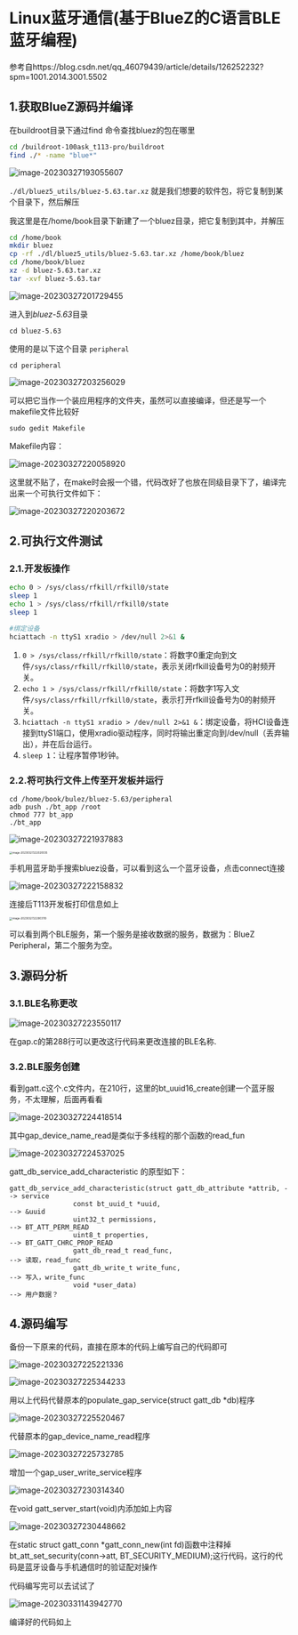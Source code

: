 # Linux蓝牙通信(基于BlueZ的C语言BLE蓝牙编程)

参考自https://blog.csdn.net/qq_46079439/article/details/126252232?spm=1001.2014.3001.5502

## 1.获取BlueZ源码并编译

在buildroot目录下通过find 命令查找bluez的包在哪里

```bash
cd /buildroot-100ask_t113-pro/buildroot
find ./* -name "blue*"
```

![image-20230327193055607](C:\Users\11148\AppData\Roaming\Typora\typora-user-images\image-20230327193055607.png)

`./dl/bluez5_utils/bluez-5.63.tar.xz` 就是我们想要的软件包，将它复制到某个目录下，然后解压

我这里是在/home/book目录下新建了一个bluez目录，把它复制到其中，并解压

```bash
cd /home/book
mkdir bluez
cp -rf ./dl/bluez5_utils/bluez-5.63.tar.xz /home/book/bluez
cd /home/book/bluez
xz -d bluez-5.63.tar.xz
tar -xvf bluez-5.63.tar
```

![image-20230327201729455](C:\Users\11148\AppData\Roaming\Typora\typora-user-images\image-20230327201729455.png)

进入到*bluez-5.63*目录

```
cd bluez-5.63
```

使用的是以下这个目录 `peripheral`

```
cd peripheral
```

![image-20230327203256029](C:\Users\11148\AppData\Roaming\Typora\typora-user-images\image-20230327203256029.png)

可以把它当作一个装应用程序的文件夹，虽然可以直接编译，但还是写一个makefile文件比较好

```
sudo gedit Makefile
```

Makefile内容：

![image-20230327220058920](C:\Users\11148\AppData\Roaming\Typora\typora-user-images\image-20230327220058920.png)

这里就不贴了，在make时会报一个错，代码改好了也放在同级目录下了，编译完出来一个可执行文件如下：

![image-20230327220203672](C:\Users\11148\AppData\Roaming\Typora\typora-user-images\image-20230327220203672.png)

## 2.可执行文件测试

### 2.1.开发板操作

```bash
echo 0 > /sys/class/rfkill/rfkill0/state
sleep 1
echo 1 > /sys/class/rfkill/rfkill0/state
sleep 1

#绑定设备
hciattach -n ttyS1 xradio > /dev/null 2>&1 &
```

1. `0 > /sys/class/rfkill/rfkill0/state`：将数字0重定向到文件`/sys/class/rfkill/rfkill0/state`，表示关闭rfkill设备号为0的射频开关。
2. `echo 1 > /sys/class/rfkill/rfkill0/state`：将数字1写入文件`/sys/class/rfkill/rfkill0/state`，表示打开rfkill设备号为0的射频开关。
3. `hciattach -n ttyS1 xradio > /dev/null 2>&1 &`：绑定设备，将HCI设备连接到ttyS1端口，使用xradio驱动程序，同时将输出重定向到/dev/null（丢弃输出），并在后台运行。
4. `sleep 1`：让程序暂停1秒钟。



### 2.2.将可执行文件上传至开发板并运行

```
cd /home/book/bulez/bluez-5.63/peripheral
adb push ./bt_app /root
chmod 777 bt_app
./bt_app
```

![image-20230327221937883](C:\Users\11148\AppData\Roaming\Typora\typora-user-images\image-20230327221937883.png)

<img src="C:\Users\11148\AppData\Roaming\Typora\typora-user-images\image-20230327222020035.png" alt="image-20230327222020035" style="zoom: 33%;" />



手机用蓝牙助手搜索bluez设备，可以看到这么一个蓝牙设备，点击connect连接

![image-20230327222158832](C:\Users\11148\AppData\Roaming\Typora\typora-user-images\image-20230327222158832.png)

连接后T113开发板打印信息如上

<img src="C:\Users\11148\AppData\Roaming\Typora\typora-user-images\image-20230327222903110.png" alt="image-20230327222903110" style="zoom:33%;" />

可以看到两个BLE服务，第一个服务是接收数据的服务，数据为：BlueZ Peripheral，第二个服务为空。

## 3.源码分析

### 3.1.BLE名称更改

![image-20230327223550117](C:\Users\11148\AppData\Roaming\Typora\typora-user-images\image-20230327223550117.png)

在gap.c的第288行可以更改这行代码来更改连接的BLE名称.

### 3.2.BLE服务创建

看到gatt.c这个.c文件内，在210行，这里的bt_uuid16_create创建一个蓝牙服务，不太理解，后面再看看

![image-20230327224418514](C:\Users\11148\AppData\Roaming\Typora\typora-user-images\image-20230327224418514.png)

其中gap_device_name_read是类似于多线程的那个函数的read_fun

![image-20230327224537025](C:\Users\11148\AppData\Roaming\Typora\typora-user-images\image-20230327224537025.png)

gatt_db_service_add_characteristic 的原型如下：

```
gatt_db_service_add_characteristic(struct gatt_db_attribute *attrib, --> service
				const bt_uuid_t *uuid,									--> &uuid
				uint32_t permissions,									--> BT_ATT_PERM_READ
				uint8_t properties,										--> BT_GATT_CHRC_PROP_READ
				gatt_db_read_t read_func,								--> 读取，read_func
				gatt_db_write_t write_func,								--> 写入，write_func
				void *user_data)										--> 用户数据？
```

## 4.源码编写

备份一下原来的代码，直接在原本的代码上编写自己的代码即可

![image-20230327225221336](C:\Users\11148\AppData\Roaming\Typora\typora-user-images\image-20230327225221336.png)

![image-20230327225344233](C:\Users\11148\AppData\Roaming\Typora\typora-user-images\image-20230327225344233.png)



用以上代码代替原本的populate_gap_service(struct gatt_db *db)程序

![image-20230327225520467](C:\Users\11148\AppData\Roaming\Typora\typora-user-images\image-20230327225520467.png)

代替原本的gap_device_name_read程序

![image-20230327225732785](C:\Users\11148\AppData\Roaming\Typora\typora-user-images\image-20230327225732785.png)

增加一个gap_user_write_service程序

![image-20230327230314340](C:\Users\11148\AppData\Roaming\Typora\typora-user-images\image-20230327230314340.png)

在void gatt_server_start(void)内添加如上内容

![image-20230327230448662](C:\Users\11148\AppData\Roaming\Typora\typora-user-images\image-20230327230448662.png)

在static struct gatt_conn *gatt_conn_new(int fd)函数中注释掉bt_att_set_security(conn->att, BT_SECURITY_MEDIUM);这行代码，这行的代码是蓝牙设备与手机通信时的验证配对操作

代码编写完可以去试试了

![image-20230331143942770](C:\Users\11148\AppData\Roaming\Typora\typora-user-images\image-20230331143942770.png)

编译好的代码如上